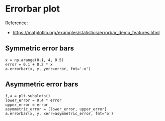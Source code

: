 
# Errorbar plot

Reference:
- https://matplotlib.org/examples/statistics/errorbar_demo_features.html

## Symmetric error bars

~~~~
x = np.arange(0.1, 4, 0.5)
error = 0.1 + 0.2 * x
a.errorbar(x, y, yerr=error, fmt='-o')
~~~~

## Asymmetric error bars

~~~~
f,a = plt.subplots()
lower_error = 0.4 * error
upper_error = error
asymmetric_error = [lower_error, upper_error]
a.errorbar(x, y, xerr=asymmetric_error, fmt='o')
~~~~
